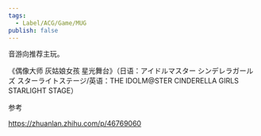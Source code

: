 ```yaml
---
tags:
  - Label/ACG/Game/MUG
publish: false
---
```


音游向推荐主玩。

《偶像大师 灰姑娘女孩 星光舞台》（日语：アイドルマスター シンデレラガールズ スターライトステージ/英语：THE IDOLM@STER CINDERELLA GIRLS STARLIGHT STAGE）

参考

https://zhuanlan.zhihu.com/p/46769060

